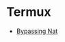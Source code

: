 # Termux
- [Bypassing Nat](https://stackoverflow.com/questions/56413458/ssh-config-multiple-hostname-to-the-same-host/56413679)
